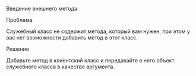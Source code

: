 Введение внешнего метода

Проблема

Служебный класс не содержит метода, который вам нужен, при этом у вас нет возможности добавить метод в этот класс.

Решение

Добавьте метод в клиентский класс и передавайте в него объект служебного класса в качестве аргумента.
